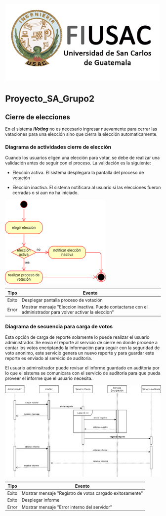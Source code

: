 ![Logo](../../Img/Logo.png)

# Proyecto_SA_Grupo2

## Cierre de elecciones

En el sistema ***iVoting*** no es necesario ingresar nuevamente para cerrar las vataciones para una elección sino que cierra la elección automaticamente.

### Diagrama de actividades cierre de elección

Cuando los usuarios eligen una elección para votar, se debe de realizar una validación antes de seguir con el proceso. La validación es la siguiente:

*   Elección activa. El sistema desplegara la pantalla del proceso de votación

*   Elección inactiva. El sistema notificara al usuario si las elecciones fueron cerradas o si aun no ha iniciado.

![Cierre](../../Img/DiagramaActividadCierre.png)

<table>
<thead>
	<tr>
	    <th>Tipo</th>
		<th>Evento</th>
	</tr>
</thead>
<tbody>
	<tr>
		<td>Exito</td>
		<td>Desplegar pantalla proceso de votación</td>
	</tr>
	<tr>
	    <td>Error</td>
	    <td>Mostrar mensaje "Eleccion inactiva. Puede contactarse con el administrador para volver activar la eleccion"</td>
	</tr>
</tbody>
</table>

### Diagrama de secuencia para carga de votos

Esta opción de carga de reporte solamente lo puede realizar el usuario administrador. Se envia el reporte al servicio de cierre en donde procede a contar los votos encriptando la información para seguir con la seguridad de voto anonimo, este servicio genera un nuevo reporte y para guardar este reporte es enviado al servicio de auditoria.

El usuario adminsitrador puede revisar el informe guardado en auditoria por lo que el sistema se comunicara con el servicio de auditoria para que pueda proveer el informe que el usuario necesita.

![Carga](../../Img/DiagramaCargaVotos.png)

<table>
<thead>
	<tr>
		<th>Tipo</th>
		<th>Evento</th>
	</tr>
</thead>
<tbody>
	<tr>
	    <td>Exito</td>
		<td>Mostrar mensaje "Registro de votos cargado exitosamente" </td>
	</tr>
	<tr>
	    <td>Exito</td>
		<td>Desplegar informe</td>
	</tr>
	<tr>
	    <td>Error</td>
		<td>Mostrar mensaje "Error interno del servidor"</td>
	</tr>
</tbody>
</table>